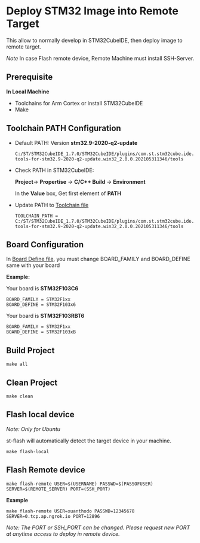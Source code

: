 # Deploy STM32 Image into Remote Target
This allow to normally develop in STM32CubeIDE, then deploy image to remote target.

*Note* In case Flash remote device, Remote Machine must install SSH-Server.
## Prerequisite

**In Local Machine**
- Toolchains for Arm Cortex or install STM32CubeIDE
- Make
## Toolchain PATH Configuration
- Default PATH: Version **stm32.9-2020-q2-update**
    ```
    C:/ST/STM32CubeIDE_1.7.0/STM32CubeIDE/plugins/com.st.stm32cube.ide.mcu.externaltools.gnu-tools-for-stm32.9-2020-q2-update.win32_2.0.0.202105311346/tools
    ```
- Check PATH in STM32CubeIDE:

    **Project**-> **Propertise** -> **C/C++ Build** -> **Environment**
    
    In the **Value** box, Get first element of **PATH**

- Update PATH to [Toolchain file](./toolchain.mk)

    ```
    TOOLCHAIN_PATH = C:/ST/STM32CubeIDE_1.7.0/STM32CubeIDE/plugins/com.st.stm32cube.ide.mcu.externaltools.gnu-tools-for-stm32.9-2020-q2-update.win32_2.0.0.202105311346/tools
    ```

## Board Configuration 
In [Board Define file](./board.mk), you must change BOARD_FAMILY and BOARD_DEFINE same with your board

**Example:** 

Your board is **STM32F103C6**
```
BOARD_FAMILY = STM32F1xx
BOARD_DEFINE = STM32F103x6
```
Your board is **STM32F103RBT6**
```
BOARD_FAMILY = STM32F1xx
BOARD_DEFINE = STM32F103xB
```

## Build Project
```
make all
```
## Clean Project
```
make clean
```
## Flash local device
*Note: Only for Ubuntu*

st-flash will automatically detect the target device in your machine.
```
make flash-local
```

## Flash Remote device
```
make flash-remote USER=$(USERNAME) PASSWD=$(PASSOFUSER) SERVER=$(REMOTE_SERVER) PORT=(SSH_PORT)
```
**Example**
```
make flash-remote USER=xuanthodo PASSWD=12345678 SERVER=0.tcp.ap.ngrok.io PORT=12896
```
*Note: The PORT or SSH_PORT can be changed. Please request new PORT at anytime access to deploy in remote device.*
